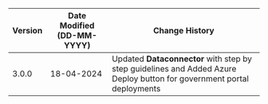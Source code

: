 | **Version** | **Date Modified (DD-MM-YYYY)** | **Change History**                          |
|-------------|--------------------------------|---------------------------------------------|
| 3.0.0       | 18-04-2024                     | Updated **Dataconnector** with step by step guidelines and Added Azure Deploy button for government portal deployments|
